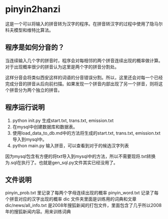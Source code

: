 # pinyin2hanzi

这是一个可以将输入的拼音转为汉字的程序。在拼音转汉字的过程中使用了隐马尔科夫模型和维特比算法。

## 程序是如何分音的？

当连续输入几个字的拼音时，程序会对每相邻的两个拼音连续出现的概率做计算。对于出现概率很少的拼音认为这里是两个字的拼音分割处。

这样分音会将类似西安这样的词语的分音错误分割。所以，这里还会对每一个已经完成分音的拼音从后向前扫描。如果发现一个拼音内部出现了另一个拼音，则将这个拼音分为两个独立的拼音。

## 程序运行说明

1. python init.py 生成start.txt, trans.txt, emission.txt
2. 在mysql中创建数据库和数据表。
3. 使用load_data_to_db.md中的方法将生成的start.txt, trans.txt, emission.txt 导入到mysql中。
4. python main.py 输入拼音，可以查看到对于的候选汉字列表

因为mysql包含有方便的将txt导入到mysql中的方法，所以不需要现将.txt转换为.sql在执行了。也就是gen_sql.py文件其实已经没用了。

## 文件说明

pinyin_prob.txt 里记录了每两个字母连续出现的概率
pinyin_word.txt 记录了每个拼音对应的汉字出现的概率
dic 文件夹里面是训练用的词典和文章
dic/news/all_info.txt 是2008年搜狐新闻的打包文件，里面包含了几乎所以2008年的搜狐新闻内容。用来训练词典
